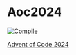 # Aoc2024

[![Compile](https://github.com/petros/aoc2024/actions/workflows/elixir.yml/badge.svg?branch=main)](https://github.com/petros/aoc2024/actions/workflows/elixir.yml)

[Advent of Code 2024](https://adventofcode.com/)
